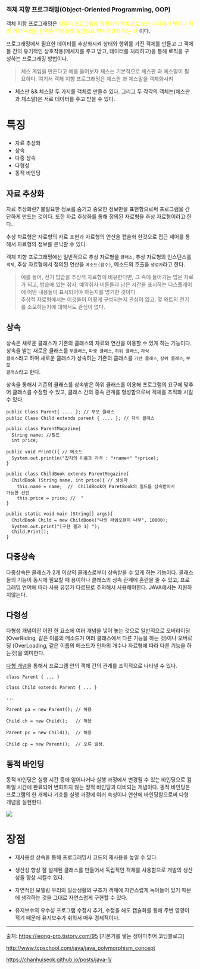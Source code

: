 ### 객체 지향 프로그래밍(Object-Oriented Programming, OOP)
객체 지향 프로그래밍은 <span style="color: yellow">컴퓨터 프로그램을 
명령어의 목록으로 보는 시각에서 벗어나 여러 개의 독립된 단위인 객체들의 
모임으로 파악하고자 하는 것</span> 이다.

프로그래밍에서 필요한 데이터를 추상화시켜 상태와 행위를 가진 객체를 만들고 
그 객체들 간의 유기적인 상호작용(메세지를 주고 받고, 데이터를 처리하고)을 
통해 로직을 구성하는 프로그래밍 방법이다.

> 체스 게임을 만든다고 예를 들어보자
체스는 기본적으로 체스판 과 체스말이 필요하다.
여기서 객체 지향 프로그래밍은 체스판 과 체스말을 객체화시켜
* 체스판 && 체스말
두 가지를 객체로 만들수 있다.
그리고 두 각각의 객체는(체스판과 체스말)은 서로 데이터를 주고 받을 수 
있다.

# 특징
* 자료 추상화
* 상속
* 다중 상속
* 다형성
* 동적 바인딩

## 자료 추상화
자료 추상화란? 
불필요한 정보를 숨기고 중요한 정보만을 표현함으로써 프로그램을 간단하게 
만드는 것이다. 또한 자료 추상화를 통해 정의된 자료형을 추상 자료형이라고 
한다.

추상 차료형은 자료형의 자료 표현과 자료형의 연산을 캡슐화 한것으로
접근 제어를 통해서 자료형의 정보를 은닉할 수 있다.

객체 지향 프로그래밍에선 일반적으로 추상 자료형을 <code>클래스</code>, 
추상 자료형의 인스턴스를 <code>객체</code>, 추상 자료형에서 정의된 연산을 
<code>메소드(함수)</code>, 메소드의 호출을 <code>생성자</code>라고 한다.
>예를 들어, 전기 밥솥을 추상적 자료형에 비유한다면, 그 속에 들어가는 밥은 
자료가 되고, 밥솥에 있는 취사, 예약취사 버튼들과 남은 시간을 표시하는 
디스플레이에 어떤 내용들이 표시되어야 하는지를 명기한 것이다. <br>
추상적 자료형에서는 이것들이 어떻게 구성되는지 관심이 없고, 몇 와트의 
전기를 소모하는지에 대해서도 관심이 없다.

## 상속
상속은 새로운 클래스가 기존의 클래스의 자료와 연산을 이용할 수 있게 하는 
기능이다.
상속을 받는 새로운 클래스를 <code>부클래스</code>, <code>파생 
클래스</code>, <code>하위 클래스</code>, <code>자식 클래스</code>라고 하며 
새로운 클래스가 상속하는 기존의 클래스를 <code>기반 클래스</code>, 
<code>상위 클래스</code>, <code>부모 클래스</code>라고 한다.

상속을 통해서 기존의 클래스를 상속받은 하위 클래스를 이용해 프로그램의 
요구에 맞추어 클래스를 수정할 수 있고, 클래스 간의 종속 관계를 
형성함으로써 객체를 조직화 시킬 수 있다.

```
public Class Parent{ .... }; // 부모 클래스
public Class Child extends parent { .... }; // 자식 클래스

```

```
public class ParentMagazine{
  String name; //필드
  int price;

public void Print(){ // 메소드
  System.out.println("잡지의 이름과 가격 : "+name+" "+price);
}
```
```
public class ChildBook extends ParentMegazine{
  ChildBook (String name, int price){ // 생성자
    this.name = name;  //  ChildBook이 ParetBook의 필드를 상속받아서 
가능한 선언
    this.price = price; //  "
}

public static void main (String[] args){
  ChildBook Child = new ChildBook("나의 라임오렌지 나무", 10000);
  System.out.print("[구현 결과 1] ");
  Child.Print();
}
```

## 다중상속
다중상속은 클래스가 2개 이상의 클래스로부터 상속받을 수 있게 하는 
기능이다.
클래스들의 기능이 동시에 필요할 때 용이하나 클래스의 상속 관계에 혼란을 줄 
수 있고, 프로그래밍 언어에 따라 사용 유뮤가 다르므로 주의해서 
사용해야한다.
JAVA에서는 지원하지않는다.

## 다형성
다형성 개념이란 어떤 한 요소에 여러 개념을 넣어 놓는 것으로 일반적으로 
오버라이딩(OverRiding, 같은 이름의 메소드가 여러 클래스에서 다른 기능을 
하는 것)이나 오버로딩 (OverLoading, 같은 이름의 메소드가 인자의 개수나 
자료형에 따라 다른 기능을 하는것)을 의미한다.

[다형 개념](http://www.tcpschool.com/java/java_polymorphism_concept)을 
통해서 프로그램 안의 객체 간의 관계를 조직적으로 나타낼 수 있다.
```
class Parent { ... }

class Child extends Parent { ... }

...

Parent pa = new Parent(); // 허용

Child ch = new Child();   // 허용

Parent pc = new Child();  // 허용

Child cp = new Parent();  // 오류 발생.
```

## 동적 바인딩
동적 바인딩은 실행 시간 중에 일어나거나 실행 과정에서 변경될 수 있는 
바인딩으로 컴파일 시간에 완료되어 변화하지 않는 정적 바인딩과 대비되는 
개념이다.
동적 바인딩은 프로그램의 한 개체나 기호를 실행 과정에 여러 속성이나 연산에 
바인딩함으로써 다형 개념을 실현한다.

![](https://velog.velcdn.com/images/minthug94_/post/bd21d182-bd6e-4689-bf5c-eda63851f23f/image.png)



# 장점
* 재사용성
상속을 통해 프로그래밍시 코드의 재사용을 높일 수 있다.

* 생산성 향상
잘 설계된 클래스를 만들어서 독립적인 객체를 사용함으로 개발의 생산성을 
향상 시킬수 있다.

* 자연적인 모델링
우리의 일상생활의 구조가 객체에 자연스럽게 녹아들어 있기 때문에 생각하는 
것을 그대로 자연스럽게 구현할 수 있다.

* 유지보수의 우수성
프로그램 수정시 추가, 수정을 해도 캡슐화를 통해 주변 영향이 적기 때문에
유지보수가 쉬워서 매우 경제적이다.


---
출처: https://jeong-pro.tistory.com/95 [기본기를 쌓는 정아마추어 
코딩블로그]

http://www.tcpschool.com/java/java_polymorphism_concept

https://chanhuiseok.github.io/posts/java-1/
